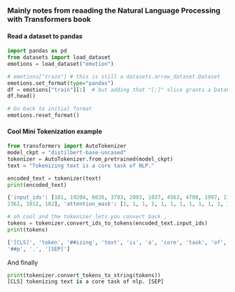 ### Mainly notes from reaading the Natural Language Processing with Transformers book 


#### Read a dataset to pandas 

```python
import pandas as pd
from datasets import load_dataset
emotions = load_dataset("emotion")

# emotions["train"] # this is still a datasets.arrow_dataset.Dataset
emotions.set_format(type="pandas")
df = emotions["train"][:]  # but adding that "[:]" slice grants a DataFrame !
df.head()

# Go back to initial format
emotions.reset_format()
```

#### Cool Mini Tokenization example 
```python
from transformers import AutoTokenizer
model_ckpt = "distilbert-base-uncased"
tokenizer = AutoTokenizer.from_pretrained(model_ckpt)
text = "Tokenizing text is a core task of NLP."

encoded_text = tokenizer(text)
print(encoded_text)
```
```python
{'input_ids': [101, 19204, 6026, 3793, 2003, 1037, 4563, 4708, 1997, 17953,
2361, 1012, 102], 'attention_mask': [1, 1, 1, 1, 1, 1, 1, 1, 1, 1, 1, 1, 1]}
```
```python
# oh cool and the tokenizer lets you convert back , 
tokens = tokenizer.convert_ids_to_tokens(encoded_text.input_ids)
print(tokens)
```
```python
['[CLS]', 'token', '##izing', 'text', 'is', 'a', 'core', 'task', 'of', 'nl',
'##p', '.', '[SEP]']
```
And finally
```python
print(tokenizer.convert_tokens_to_string(tokens))
[CLS] tokenizing text is a core task of nlp. [SEP]
```
